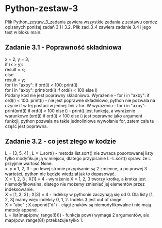 # Python-zestaw-3
Plik Python_zestaw_3_zadania zawiera wszystkie zadania z zestawu oprócz opisanych poniżej zadań 3.1 i 3.2. Plik zad_3_4 zawiera zadanie 3.4 i jego test w bloku main.
## Zadanie 3.1 - Poprawność składniowa 
x = 2; y = 3;  
if (x > y):  
    result = x;  
else:  
    result = y;  
for i in "axby": if ord(i) < 100: print(i)  
for i in "axby": print(ord(i) if ord(i) < 100 else i)  
Podany kod nie jest poprawny składniowo. Wyrażenie - for i in "axby": if ord(i) < 100: print(i) - nie jest poprawne składniowo, python nie pozwala na użycie if w tej postaci w jednej linii z for. W wyrażeniu - for i in "axby": print(ord(i) if ord(i) < 100 else i) - print() jest funkcją, a wyrażenie warunkowe (ord(i) if ord(i) < 100 else i) jest poprawne jako argument funkcji, python pozwala na takie jednoliniowe wywołanie for, zatem cała ta część jest poprawna.

## Zadanie 3.2 - co jest złego w kodzie
L = [3, 5, 4] ; L = L.sort() - metoda list.sort() nie zwraca posortowanej listy tylko modyfikuje ją w miejscu, dlatego przypisanie L=L.sort() sprawi że L przyjmie wartość None.   
x, y = 1, 2, 3  - po lewej stronie przypisanie są 2 zmienne, a po prawej 3 wartości, python nie będzie wiedział jak to dopasować.  
X = 1, 2, 3 ; X[1] = 4  - wyrażenie X = 1, 2, 3 tworzy krotkę, a krotka jest niemodyfikowalna, dlatego nie możemy zmieniać jej elementów przez indeksowanie.   
X = [1, 2, 3] ; X[3] = 4  - indeksy w pythonie zaczynają się od 0. Dla listy [1, 2, 3] mamy więc indeksy 0, 1, 2. Indeks 3 jest out of range.  
X = "abc" ; X.append("d")  - ciągi znaków są niemodyfikowalne i nie mają metody append.  
L = list(map(pow, range(8)))  - funkcja pow() wymaga 2 argumentów, ale map(pow, range(8)) przekazuje tylko 1.  

